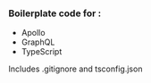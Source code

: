 ### Boilerplate code for :

-   Apollo
-   GraphQL
-   TypeScript

Includes .gitignore and tsconfig.json
